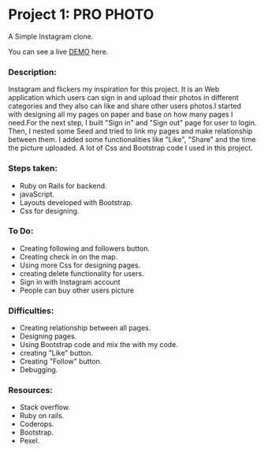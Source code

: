 # Project 1:  PRO PHOTO
A Simple Instagram clone.



You can see a live [DEMO](https://photopro.herokuapp.com/) here.

### Description:

 Instagram and flickers my inspiration for this project. It is an Web application which users can sign in and upload their photos in different categories and they also can like and share other users photos.I started with designing all my pages on paper and base on how many pages I need.For the next step, I built "Sign in" and "Sign out" page for user to login. Then, I nested some Seed and tried to link my pages and make relationship between them. I added some functionalities like "Like", "Share" and the time the picture uploaded. A lot of Css and Bootstrap code I used in this project.


 ### Steps taken:

 - Ruby on Rails for backend.
 - javaScript.
 - Layouts developed with Bootstrap.
 - Css for designing.


 ### To Do:
 - Creating following and followers button.
 - Creating check in on the map.
 - Using more Css for designing pages.
 - creating delete functionality for users.
 - Sign in with Instagram account
 - People can buy other users picture


 ### Difficulties:
 - Creating relationship between all pages.
 - Designing pages.
 - Using Bootstrap code and mix the with my code.
 - creating "Like" button.
 - Creating "Follow" button.
 - Debugging.

 ### Resources:
 - Stack overflow.
 - Ruby on rails.
 - Coderops.
 - Bootstrap.
 - Pexel.
